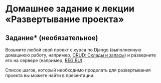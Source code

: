 # Домашнее задание к лекции «Развертывание проекта»

## Задание* (необязательное)

Возьмите любой свой проект с курса по Django (выполненную домашнюю работу, например, [CRUD: Склады и запасы](https://github.com/netology-code/dj-homeworks/tree/drf/3.2-crud/stocks_products)) и разверните его на сервере (например, [REG.RU](https://www.reg.ru/)).

Список шагов, который необходимо проделать для развертывания проекта вы можете найти в презентации.
